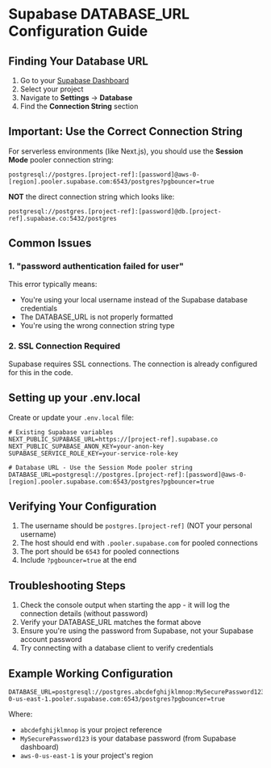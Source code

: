 # Supabase DATABASE_URL Configuration Guide

## Finding Your Database URL

1. Go to your [Supabase Dashboard](https://app.supabase.com)
2. Select your project
3. Navigate to **Settings** → **Database**
4. Find the **Connection String** section

## Important: Use the Correct Connection String

For serverless environments (like Next.js), you should use the **Session Mode** pooler connection string:

```
postgresql://postgres.[project-ref]:[password]@aws-0-[region].pooler.supabase.com:6543/postgres?pgbouncer=true
```

**NOT** the direct connection string which looks like:
```
postgresql://postgres.[project-ref]:[password]@db.[project-ref].supabase.co:5432/postgres
```

## Common Issues

### 1. "password authentication failed for user"
This error typically means:
- You're using your local username instead of the Supabase database credentials
- The DATABASE_URL is not properly formatted
- You're using the wrong connection string type

### 2. SSL Connection Required
Supabase requires SSL connections. The connection is already configured for this in the code.

## Setting up your .env.local

Create or update your `.env.local` file:

```env
# Existing Supabase variables
NEXT_PUBLIC_SUPABASE_URL=https://[project-ref].supabase.co
NEXT_PUBLIC_SUPABASE_ANON_KEY=your-anon-key
SUPABASE_SERVICE_ROLE_KEY=your-service-role-key

# Database URL - Use the Session Mode pooler string
DATABASE_URL=postgresql://postgres.[project-ref]:[password]@aws-0-[region].pooler.supabase.com:6543/postgres?pgbouncer=true
```

## Verifying Your Configuration

1. The username should be `postgres.[project-ref]` (NOT your personal username)
2. The host should end with `.pooler.supabase.com` for pooled connections
3. The port should be `6543` for pooled connections
4. Include `?pgbouncer=true` at the end

## Troubleshooting Steps

1. Check the console output when starting the app - it will log the connection details (without password)
2. Verify your DATABASE_URL matches the format above
3. Ensure you're using the password from Supabase, not your Supabase account password
4. Try connecting with a database client to verify credentials

## Example Working Configuration

```env
DATABASE_URL=postgresql://postgres.abcdefghijklmnop:MySecurePassword123@aws-0-us-east-1.pooler.supabase.com:6543/postgres?pgbouncer=true
```

Where:
- `abcdefghijklmnop` is your project reference
- `MySecurePassword123` is your database password (from Supabase dashboard)
- `aws-0-us-east-1` is your project's region 